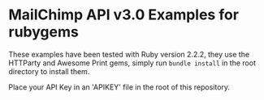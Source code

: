 # MailChimp API v3.0 Examples for rubygems

These examples have been tested with Ruby version 2.2.2, they use the HTTParty and Awesome Print gems, simply run `bundle install` in the root directory to install them.

Place your API Key in an 'APIKEY' file in the root of this repository.

